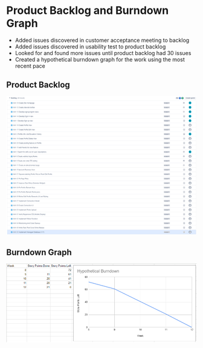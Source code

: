 # Product Backlog and Burndown Graph

* Added issues discovered in customer acceptance meeting to backlog
* Added issues discovered in usability test to product backlog
* Looked for and found more issues until product backlog had 30 issues
* Created a hypothetical burndown graph for the work using the most recent pace

## Product Backlog

![Product Backlog](./Backlog.png)

## Burndown Graph

![Burndown Graph](./Burndown.png)